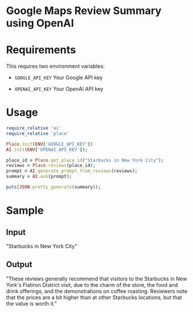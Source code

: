 # Google Maps Review Summary using OpenAI
 
# Requirements
This requires two environment variables:
* `GOOGLE_API_KEY`
Your Google API key

* `OPENAI_API_KEY`
Your OpenAI API key

# Usage
```rb
require_relative 'ai'
require_relative 'place'

Place.init(ENV['GOOGLE_API_KEY'])
AI.init(ENV['OPENAI_API_KEY']);

place_id = Place.get_place_id("Starbucks in New York City");
reviews = Place.reviews(place_id);
prompt = AI.generate_prompt_from_reviews(reviews);
summary = AI.ask(prompt);

puts(JSON.pretty_generate(summary));
```

# Sample
## Input
"Starbucks in New York City"

## Output
"These reviews generally recommend that visitors to the Starbucks in New York's Flatiron District visit, due to the charm of the store, the food and drink offerings, and the demonstrations on coffee roasting. Reviewers note that the prices are a bit higher than at other Starbucks locations, but that the value is worth it."
